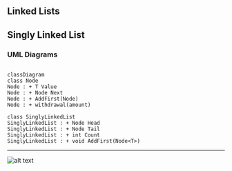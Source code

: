 ﻿## Linked Lists

## Singly Linked List 


### UML Diagrams

``` mermaid

classDiagram
class Node
Node : + T Value
Node : + Node Next
Node : + AddFirst(Node)
Node : + withdrawal(amount)

class SinglyLinkedList
SinglyLinkedList : + Node Head
SinglyLinkedList : + Node Tail
SinglyLinkedList : + int Count
SinglyLinkedList : + void AddFirst(Node<T>)

```


---
![alt text](<singly-linked-list-diagram.png>)

